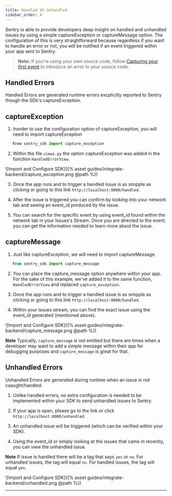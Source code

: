 ```yaml
---
title: Handled VS Unhandled
sidebar_order: 4
---
```


Sentry is able to provide developers deep insight on handled and unhandled issues by using a simple captureException or captureMessage option. The configuration of this is very straightforward because regardless if you want to handle an error or not, you will be notified if an event triggered within your app sent to Sentry.

> **Note:** If you're using your own source code, follow [Capturing your first event](https://docs.sentry.io/error-reporting/quickstart/?platform=python) to introduce an error to your source code.

## Handled Errors

Handled Errors are generated runtime errors excplicitly reported to Sentry though the SDk's captureException.

## captureException

1. Inorder to use the configuration option of captureException, you will need to import captureException

```python
   from sentry_sdk import capture_exception
```

2. Within the file `views.py` the option captureException was added in the function `HandledErrorView`.

![Import and Configure SDK]({% asset guides/integrate-backend/capture_exception.png @path %})

3. Once the app runs and to trigger a handled issue is as simpple as clicking or going to this link
   `http://localhost:8000/handled`.

4. After the issue is triggered you can confirm by looking into your network tab and seeing an event_id produced by the issue.

5. You can search for the specific event by using event_id found within the network tab in your Issues's Stream. Once you are directed to the event, you can get the information needed to learn more about the issue.

## captureMessage

1. Just like captureException, we will need to import captureMessage.

```python
   from sentry_sdk import capture_message
```

2. You can place the capture_message option anywhere within your app. For the sake of this example, we've added it to the same function, `HandledErrorView` and replaced `capture_exception`.

3. Once the app runs and to trigger a handled issue is as simpple as clicking or going to this link
   `http://localhost:8000/handled`.

4. Within your issues stream, you can find the exact issue using the event_id generated (mentioned above).

![Import and Configure SDK]({% asset guides/integrate-backend/capture_message.png @path %})

**Note** Typically, `capture_message` is not emitted but there are times when a developer may want to add a simple message within their app for debugging purposes and `capture_message` is great for that.

## Unhandled Errors

Unhandled Errors are generated during runtime when an issue is not caaught/handled.

1. Unlike handled errors, no extra configuration is needed to be implemented within your SDK to send unhandled issues to Sentry.

2. If your app is open, please go to the link or click `http://localhost:8000/unhandled`.

3. An unhandled issue will be triggered (which can be verified within your SDK).

4. Using the event_id or simply looking at the issues that came in recently, you can view the unhandled issue.

**Note** If issue is handled there will be a tag that says `yes` or `no`. For unhandled issues, the tag will equal `no`. For handled issues, the tag will equal `yes`.

![Import and Configure SDK]({% asset guides/integrate-backend/unhandled.png @path %})

---
